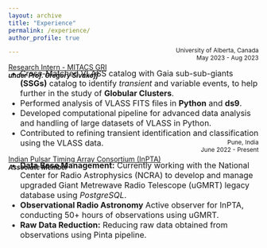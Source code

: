 ```yaml
---
layout: archive
title: "Experience"
permalink: /experience/
author_profile: true

---
```

<span style="text-decoration: underline;">Research Intern - MITACS GRI</span>  
***<font size="2">under Prof. Gregory Sivakoff </font>***
<div style="text-align: right;margin-top: -80px;"><span style="font-size: 12px;">University of Alberta, Canada</span></div>
<div style="text-align: right;margin-top: 0px;"><span style="font-size: 12px;">May 2023 - Aug 2023</span></div>


  * <font size="3">Cross-Matched VLASS catalog with Gaia sub-sub-giants <strong>(SSGs)</strong> catalog to identify <em>transient</em> and variable events, to help
further in the study of <strong>Globular Clusters</strong>.</font>
  * <font size="3">Performed analysis of VLASS FITS files in <strong>Python</strong> and <strong>ds9</strong>.</font>
  * <font size="3">Developed computational pipeline for advanced data analysis and handling of large datasets of VLASS in Python.</font>
  * <font size="3">Contributed to refining transient identification and classification using the VLASS data.</font>


<span style="text-decoration: underline;">Indian Pulsar Timing Array Consortium (InPTA)</span>  
***<font size="2">Associate Member</font>***
<div style="text-align: right;margin-top: -80px;"><span style="font-size: 12px;">Pune, India</span></div>
<div style="text-align: right;margin-top: 0px;"><span style="font-size: 12px;">June 2022 - Present</span></div>

  
  * <font size="3"><strong>Data Base Management:</strong> Currently working with the National Center for Radio Astrophysics (NCRA) to develop and
manage upgraded Giant Metrewave Radio Telescope (uGMRT) legacy database using <em>PostgreSQL</em>.</font>
  * <font size="3"><strong>Observational Radio Astronomy</strong> Active observer for InPTA, conducting 50+ hours of observations using uGMRT.</font>
  * <font size="3"><strong>Raw Data Reduction:</strong> Reducing raw data obtained from observations using Pinta pipeline.</font>
 




